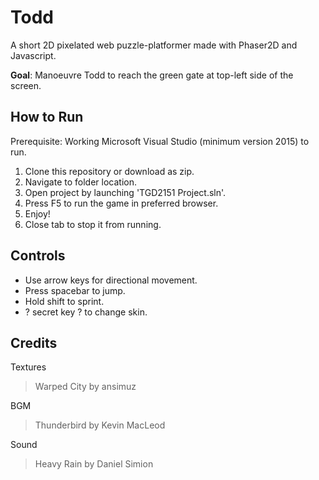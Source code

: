 # Todd

A short 2D pixelated web puzzle-platformer made with Phaser2D and Javascript.

**Goal**: Manoeuvre Todd to reach the green gate at top-left side of the screen.

## How to Run

Prerequisite: Working Microsoft Visual Studio (minimum version 2015) to run. 

1. Clone this repository or download as zip.
2. Navigate to folder location.
3. Open project by launching 'TGD2151 Project.sln'.
4. Press F5 to run the game in preferred browser.
5. Enjoy!
6. Close tab to stop it from running.

## Controls

- Use arrow keys for directional movement.
- Press spacebar to jump.
- Hold shift to sprint.
- ? secret key ? to change skin.

## Credits

Textures 
> Warped City by ansimuz

BGM
> Thunderbird by Kevin MacLeod

Sound
> Heavy Rain by Daniel Simion

